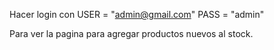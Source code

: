 Hacer login con USER = "admin@gmail.com"
                PASS = "admin"
                
Para ver la pagina para agregar productos nuevos al stock.
